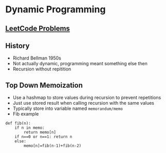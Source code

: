 # Dynamic Programming

## [LeetCode Problems](./leetcode/)

## History

- Richard Bellman 1950s
- Not actually dynamic, programming meant something else then
- Recursion without repitition

## Top Down Memoization

- Use a hashmap to store values during recursion to prevent repetitions
- Just use stored result when calling recursion with the same values
- Typically store into variable named `memorandum/memo`
- Fib example

```
def fib(n):
    if n in memo:
        return memo[n]
    if n==0 or n==1: return n
    else:
        memo[n]=fib(n-1)+fib(n-2)
```
